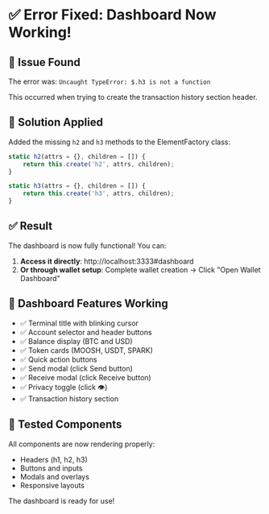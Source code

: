 # ✅ Error Fixed: Dashboard Now Working!

## 🐛 Issue Found
The error was: `Uncaught TypeError: $.h3 is not a function`

This occurred when trying to create the transaction history section header.

## 🔧 Solution Applied
Added the missing `h2` and `h3` methods to the ElementFactory class:

```javascript
static h2(attrs = {}, children = []) {
    return this.create('h2', attrs, children);
}

static h3(attrs = {}, children = []) {
    return this.create('h3', attrs, children);
}
```

## ✅ Result
The dashboard is now fully functional! You can:

1. **Access it directly**: http://localhost:3333#dashboard
2. **Or through wallet setup**: Complete wallet creation → Click "Open Wallet Dashboard"

## 🎯 Dashboard Features Working
- ✅ Terminal title with blinking cursor
- ✅ Account selector and header buttons
- ✅ Balance display (BTC and USD)
- ✅ Token cards (MOOSH, USDT, SPARK)
- ✅ Quick action buttons
- ✅ Send modal (click Send button)
- ✅ Receive modal (click Receive button)
- ✅ Privacy toggle (click 👁)
- ✅ Transaction history section

## 📱 Tested Components
All components are now rendering properly:
- Headers (h1, h2, h3)
- Buttons and inputs
- Modals and overlays
- Responsive layouts

The dashboard is ready for use!